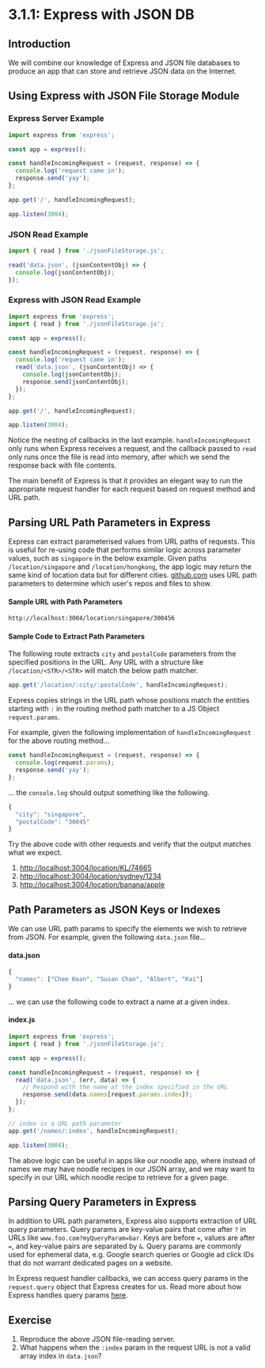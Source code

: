 # 3.1.1: Express with JSON DB

## Introduction

We will combine our knowledge of Express and JSON file databases to produce an app that can store and retrieve JSON data on the Internet.

## Using Express with JSON File Storage Module

### Express Server Example

```javascript
import express from 'express';

const app = express();

const handleIncomingRequest = (request, response) => {
  console.log('request came in');
  response.send('yay');
};

app.get('/', handleIncomingRequest);

app.listen(3004);
```

### JSON Read Example

```javascript
import { read } from './jsonFileStorage.js';

read('data.json', (jsonContentObj) => {
  console.log(jsonContentObj);
});
```

### Express with JSON Read Example

```javascript
import express from 'express';
import { read } from './jsonFileStorage.js';

const app = express();

const handleIncomingRequest = (request, response) => {
  console.log('request came in');
  read('data.json', (jsonContentObj) => {
    console.log(jsonContentObj);
    response.send(jsonContentObj);
  });
};

app.get('/', handleIncomingRequest);

app.listen(3004);
```

Notice the nesting of callbacks in the last example. `handleIncomingRequest` only runs when Express receives a request, and the callback passed to `read` only runs once the file is read into memory, after which we send the response back with file contents.

The main benefit of Express is that it provides an elegant way to run the appropriate request handler for each request based on request method and URL path.

## Parsing URL Path Parameters in Express

Express can extract parameterised values from URL paths of requests. This is useful for re-using code that performs similar logic across parameter values, such as `singapore` in the below example. Given paths `/location/singapore` and `/location/hongkong`, the app logic may return the same kind of location data but for different cities. [github.com](https://github.com) uses URL path parameters to determine which user's repos and files to show.

#### Sample URL with Path Parameters

```bash
http://localhost:3004/location/singapore/300456
```

#### Sample Code to Extract Path Parameters

The following route extracts `city` and `postalCode` parameters from the specified positions in the URL. Any URL with a structure like `/location/<STR>/<STR>` will match the below path matcher.

```javascript
app.get('/location/:city/:postalCode', handleIncomingRequest);
```

Express copies strings in the URL path whose positions match the entities starting with `:` in the routing method path matcher to a JS Object `request.params`. 

For example, given the following implementation of `handleIncomingRequest` for the above routing method...

```javascript
const handleIncomingRequest = (request, response) => {
  console.log(request.params);
  response.send('yay');
};
```

... the `console.log` should output something like the following.

```javascript
{
  "city": "singapore",
  "postalCode": "30045"
}
```

Try the above code with other requests and verify that the output matches what we expect.

1. [http://localhost:3004/location/KL/74665](http://localhost:3004/location/KL/74665)
2. [http://localhost:3004/location/sydney/1234](http://localhost:3004/location/sydney/1234)
3. [http://localhost:3004/location/banana/apple](http://localhost:3004/location/banana/apple)

## Path Parameters as JSON Keys or Indexes

We can use URL path params to specify the elements we wish to retrieve from JSON. For example, given the following `data.json` file...

#### data.json

```javascript
{
  "names": ["Chee Kean", "Susan Chan", "Albert", "Kai"]
}
```

... we can use the following code to extract a name at a given index. 

#### index.js

```javascript
import express from 'express';
import { read } from './jsonFileStorage.js';

const app = express();

const handleIncomingRequest = (request, response) => {
  read('data.json', (err, data) => {
    // Respond with the name at the index specified in the URL
    response.send(data.names[request.params.index]);
  });
};

// index is a URL path parameter
app.get('/names/:index', handleIncomingRequest);

app.listen(3004);
```

The above logic can be useful in apps like our noodle app, where instead of names we may have noodle recipes in our JSON array, and we may want to specify in our URL which noodle recipe to retrieve for a given page.

## Parsing Query Parameters in Express

In addition to URL path parameters, Express also supports extraction of URL query parameters. Query params are key-value pairs that come after `?` in URLs like `www.foo.com?myQueryParam=bar`. Keys are before `=`, values are after `=`, and key-value pairs are separated by `&`. Query params are commonly used for ephemeral data, e.g. Google search queries or Google ad click IDs that do not warrant dedicated pages on a website.

In Express request handler callbacks, we can access query params in the `request.query` object that Express creates for us. Read more about how Express handles query params [here](https://expressjs.com/en/api.html#req.query).

## Exercise

1. Reproduce the above JSON file-reading server.
2. What happens when the `:index` param in the request URL is not a valid array index in `data.json`?

